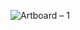 ![Artboard – 1](https://user-images.githubusercontent.com/94192535/176099624-64846485-4175-4802-ab6f-1b7251504552.png)
